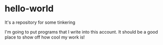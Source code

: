 # hello-world
It's a repository for some tinkering

I'm going to put programs that I write into this account. It should be a good place to show off how cool my work is!
